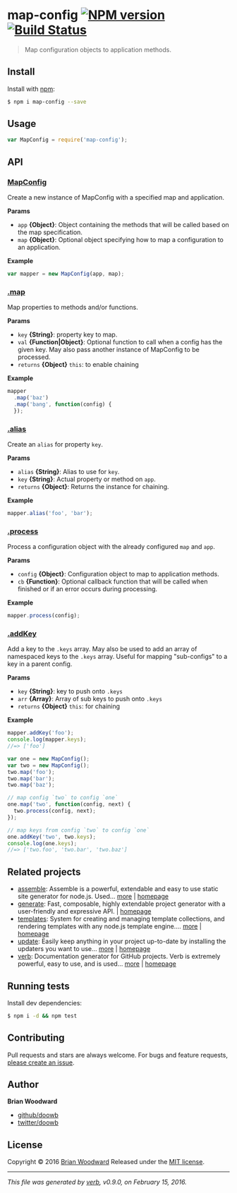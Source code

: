 # map-config [![NPM version](https://img.shields.io/npm/v/map-config.svg)](https://www.npmjs.com/package/map-config) [![Build Status](https://img.shields.io/travis/doowb/map-config.svg)](https://travis-ci.org/doowb/map-config)

> Map configuration objects to application methods.

## Install

Install with [npm](https://www.npmjs.com/):

```sh
$ npm i map-config --save
```

## Usage

```js
var MapConfig = require('map-config');
```

## API

### [MapConfig](index.js#L24)

Create a new instance of MapConfig with a specified map and application.

**Params**

* `app` **{Object}**: Object containing the methods that will be called based on the map specification.
* `map` **{Object}**: Optional object specifying how to map a configuration to an application.

**Example**

```js
var mapper = new MapConfig(app, map);
```

### [.map](index.js#L60)

Map properties to methods and/or functions.

**Params**

* `key` **{String}**: property key to map.
* `val` **{Function|Object}**: Optional function to call when a config has the given key. May also pass another instance of MapConfig to be processed.
* `returns` **{Object}** `this`: to enable chaining

**Example**

```js
mapper
  .map('baz')
  .map('bang', function(config) {
  });
```

### [.alias](index.js#L120)

Create an `alias` for property `key`.

**Params**

* `alias` **{String}**: Alias to use for `key`.
* `key` **{String}**: Actual property or method on `app`.
* `returns` **{Object}**: Returns the instance for chaining.

**Example**

```js
mapper.alias('foo', 'bar');
```

### [.process](index.js#L141)

Process a configuration object with the already configured `map` and `app`.

**Params**

* `config` **{Object}**: Configuration object to map to application methods.
* `cb` **{Function}**: Optional callback function that will be called when finished or if an error occurs during processing.

**Example**

```js
mapper.process(config);
```

### [.addKey](index.js#L221)

Add a key to the `.keys` array. May also be used to add an array of namespaced keys to the `.keys` array. Useful for mapping "sub-configs" to a key in a parent config.

**Params**

* `key` **{String}**: key to push onto `.keys`
* `arr` **{Array}**: Array of sub keys to push onto `.keys`
* `returns` **{Object}** `this`: for chaining

**Example**

```js
mapper.addKey('foo');
console.log(mapper.keys);
//=> ['foo']

var one = new MapConfig();
var two = new MapConfig();
two.map('foo');
two.map('bar');
two.map('baz');

// map config `two` to config `one`
one.map('two', function(config, next) {
  two.process(config, next);
});

// map keys from config `two` to config `one`
one.addKey('two', two.keys);
console.log(one.keys);
//=> ['two.foo', 'two.bar', 'two.baz']
```

## Related projects

* [assemble](https://www.npmjs.com/package/assemble): Assemble is a powerful, extendable and easy to use static site generator for node.js. Used… [more](https://www.npmjs.com/package/assemble) | [homepage](https://github.com/assemble/assemble)
* [generate](https://www.npmjs.com/package/generate): Fast, composable, highly extendable project generator with a user-friendly and expressive API. | [homepage](https://github.com/generate/generate)
* [templates](https://www.npmjs.com/package/templates): System for creating and managing template collections, and rendering templates with any node.js template engine.… [more](https://www.npmjs.com/package/templates) | [homepage](https://github.com/jonschlinkert/templates)
* [update](https://www.npmjs.com/package/update): Easily keep anything in your project up-to-date by installing the updaters you want to use… [more](https://www.npmjs.com/package/update) | [homepage](https://github.com/update/update)
* [verb](https://www.npmjs.com/package/verb): Documentation generator for GitHub projects. Verb is extremely powerful, easy to use, and is used… [more](https://www.npmjs.com/package/verb) | [homepage](https://github.com/verbose/verb)

## Running tests

Install dev dependencies:

```sh
$ npm i -d && npm test
```

## Contributing

Pull requests and stars are always welcome. For bugs and feature requests, [please create an issue](https://github.com/doowb/map-config/issues/new).

## Author

**Brian Woodward**

* [github/doowb](https://github.com/doowb)
* [twitter/doowb](http://twitter.com/doowb)

## License

Copyright © 2016 [Brian Woodward](https://github.com/doowb)
Released under the [MIT license](https://github.com/doowb/map-config/blob/master/LICENSE).

***

_This file was generated by [verb](https://github.com/verbose/verb), v0.9.0, on February 15, 2016._